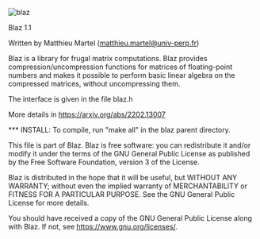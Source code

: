 
![blaz](https://github.com/mmartel66/blaz/blob/master/blaz-logo.png)


Blaz 1.1

Written by Matthieu Martel (matthieu.martel@univ-perp.fr)

Blaz is a library for frugal matrix computations. Blaz provides
compression/uncompression functions for matrices of floating-point
numbers and makes it possible to perform basic linear algebra on the
compressed matrices, without uncompressing them.

The interface is given in the file blaz.h

More details in https://arxiv.org/abs/2202.13007

*** INSTALL:
To compile, run "make all" in the blaz parent directory.


This file is part of Blaz.  Blaz is free software: you can
redistribute it and/or modify it under the terms of the GNU General
Public License as published by the Free Software Foundation, version 3
of the License.

Blaz is distributed in the hope that it will be useful, but WITHOUT
ANY WARRANTY; without even the implied warranty of MERCHANTABILITY or
FITNESS FOR A PARTICULAR PURPOSE. See the GNU General Public License
for more details.

You should have received a copy of the GNU General Public License
along with Blaz.  If not, see <https://www.gnu.org/licenses/>.
